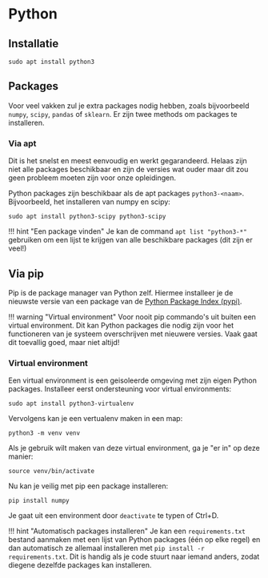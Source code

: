 # Python

## Installatie

```
sudo apt install python3
```

## Packages

Voor veel vakken zul je extra packages nodig hebben, zoals bijvoorbeeld `numpy`, `scipy`, `pandas` of `sklearn`. Er zijn twee methods om packages te installeren.

### Via apt
Dit is het snelst en meest eenvoudig en werkt gegarandeerd. Helaas zijn niet alle packages beschikbaar en zijn de versies wat ouder maar dit zou geen probleem moeten zijn voor onze opleidingen.

Python packages zijn beschikbaar als de apt packages `python3-<naam>`. Bijvoorbeeld, het installeren van numpy en scipy:
```
sudo apt install python3-scipy python3-scipy
```

!!! hint "Een package vinden"
    Je kan de command `apt list "python3-*"` gebruiken om een lijst te krijgen van alle beschikbare packages (dit zijn er veel!)


## Via pip

Pip is de package manager van Python zelf. Hiermee installeer je de nieuwste versie van een package van de [Python Package Index (pypi)](https://pypi.org/).

!!! warning "Virtual environment"
    Voor nooit pip commando's uit buiten een virtual environment. Dit kan Python packages die nodig zijn voor het functioneren van je systeem overschrijven met nieuwere versies. Vaak gaat dit toevallig goed, maar niet altijd!

### Virtual environment

Een virtual environment is een geisoleerde omgeving met zijn eigen Python packages. Installeer eerst ondersteuning voor virtual environments:
```
sudo apt install python3-virtualenv
```

Vervolgens kan je een vertualenv maken in een map:
```
python3 -m venv venv
```

Als je gebruik wilt maken van deze virtual environment, ga je "er in" op deze manier:
```
source venv/bin/activate
```

Nu kan je veilig met pip een package installeren:
```
pip install numpy
```

Je gaat uit een environment door `deactivate` te typen of Ctrl+D.

!!! hint "Automatisch packages installeren"
    Je kan een `requirements.txt` bestand aanmaken met een lijst van Python packages (één op elke regel) en dan automatisch ze allemaal installeren met `pip install -r requirements.txt`. Dit is handig als je code stuurt naar iemand anders, zodat diegene dezelfde packages kan installeren.
